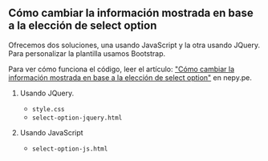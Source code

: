 ## Cómo cambiar la información mostrada en base a la elección de select option
Ofrecemos dos soluciones, una usando JavaScript y la otra usando JQuery. Para personalizar la plantilla usamos Bootstrap.

Para ver cómo funciona el código, leer el artículo: ["Cómo cambiar la información mostrada en base a la elección de select option"](https://nepy.pe/article.php?pid=63fc96f87e90b&lan=es) en nepy.pe.

1. Usando JQuery. 
   - `style.css`
   - `select-option-jquery.html`

2. Usando JavaScript
   - `select-option-js.html`
